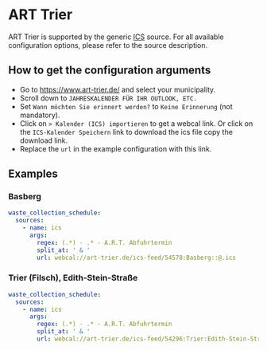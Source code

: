 # ART Trier

ART Trier is supported by the generic [ICS](/doc/source/ics.md) source. For all available configuration options, please refer to the source description.


## How to get the configuration arguments

- Go to <https://www.art-trier.de/> and select your municipality.  
- Scroll down to `JAHRESKALENDER FÜR IHR OUTLOOK, ETC.`  
- Set `Wann möchten Sie erinnert werden?` to `Keine Erinnerung` (not mandatory).
- Click on `> Kalender (ICS) importieren` to get a webcal link. Or click on the `ICS-Kalender Speichern` link to download the ics file copy the download link.
- Replace the `url` in the example configuration with this link.

## Examples

### Basberg

```yaml
waste_collection_schedule:
  sources:
    - name: ics
      args:
        regex: (.*) - .* - A.R.T. Abfuhrtermin
        split_at: ' & '
        url: webcal://art-trier.de/ics-feed/54578:Basberg::@.ics
```
### Trier (Filsch), Edith-Stein-Straße

```yaml
waste_collection_schedule:
  sources:
    - name: ics
      args:
        regex: (.*) - .* - A.R.T. Abfuhrtermin
        split_at: ' & '
        url: webcal://art-trier.de/ics-feed/54296:Trier:Edith-Stein-Stra%C3%9Fe:Filsch@.ics
```
